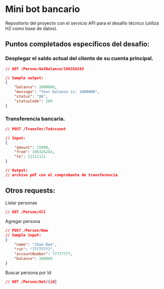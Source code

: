 # Mini bot bancario

Repositorio del proyecto con el servicio API para el desafío técnico (utiliza H2 como base de datos).

## Puntos completados específicos del desafío:

### Desplegar el saldo actual del cliente de su cuenta principal.

```json
// GET /Person/GetBalance/196326243

// Sample output:
{
    "balance": 1000000,
    "message": "Your balance is: 1000000",
    "status": "OK",
    "statusCode": 200
}
```

### Transferencia bancaria.

```json
// POST /Transfer/ToAccount

// Input:
{
    "amount": 15000,
    "from": 196326243,
    "to": 11111111
}

// Output:
// archivo pdf con el comprobante de transferencia
```

## Otros requests:

Listar personas
```json
// GET /Person/All
```

Agregar persona
```json
// POST /Person/New
// Sample input:
{
    "name": "Jhoe Doe",
    "rut": "77777777",
    "accountNumber": 77777777,
    "balance": 100000
}
```

Buscar persona por Id
```json
// GET /Person/Get/{id}
```